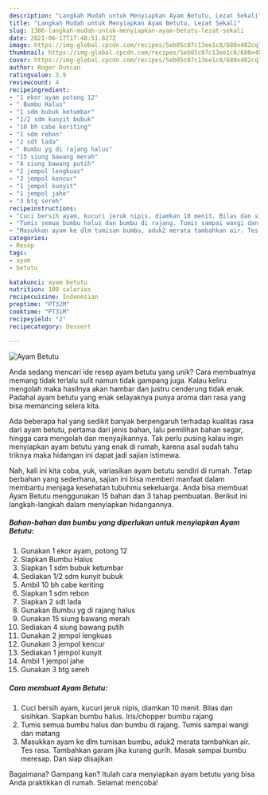 ```yaml
---
description: "Langkah Mudah untuk Menyiapkan Ayam Betutu, Lezat Sekali"
title: "Langkah Mudah untuk Menyiapkan Ayam Betutu, Lezat Sekali"
slug: 1386-langkah-mudah-untuk-menyiapkan-ayam-betutu-lezat-sekali
date: 2021-06-17T17:48:51.627Z
image: https://img-global.cpcdn.com/recipes/5eb05c07c13ee1c8/680x482cq70/ayam-betutu-foto-resep-utama.jpg
thumbnail: https://img-global.cpcdn.com/recipes/5eb05c07c13ee1c8/680x482cq70/ayam-betutu-foto-resep-utama.jpg
cover: https://img-global.cpcdn.com/recipes/5eb05c07c13ee1c8/680x482cq70/ayam-betutu-foto-resep-utama.jpg
author: Roger Duncan
ratingvalue: 3.9
reviewcount: 4
recipeingredient:
- "1 ekor ayam potong 12"
- " Bumbu Halus"
- "1 sdm bubuk ketumbar"
- "1/2 sdm kunyit bubuk"
- "10 bh cabe keriting"
- "1 sdm rebon"
- "2 sdt lada"
- " Bumbu yg di rajang halus"
- "15 siung bawang merah"
- "4 siung bawang putih"
- "2 jempol lengkuas"
- "3 jempol kencur"
- "1 jempol kunyit"
- "1 jempol jahe"
- "3 btg sereh"
recipeinstructions:
- "Cuci bersih ayam, kucuri jeruk nipis, diamkan 10 menit. Bilas dan sisihkan. Siapkan bumbu halus. Iris/chopper bumbu rajang"
- "Tumis semua bumbu halus dan bumbu di rajang. Tumis sampai wangi dan matang"
- "Masukkan ayam ke dlm tumisan bumbu, aduk2 merata tambahkan air. Tes rasa. Tambahkan garam jika kurang gurih. Masak sampai bumbu meresap. Dan siap disajikan"
categories:
- Resep
tags:
- ayam
- betutu

katakunci: ayam betutu 
nutrition: 108 calories
recipecuisine: Indonesian
preptime: "PT32M"
cooktime: "PT31M"
recipeyield: "2"
recipecategory: Dessert

---
```



![Ayam Betutu](https://img-global.cpcdn.com/recipes/5eb05c07c13ee1c8/680x482cq70/ayam-betutu-foto-resep-utama.jpg)

Anda sedang mencari ide resep ayam betutu yang unik? Cara membuatnya memang tidak terlalu sulit namun tidak gampang juga. Kalau keliru mengolah maka hasilnya akan hambar dan justru cenderung tidak enak. Padahal ayam betutu yang enak selayaknya punya aroma dan rasa yang bisa memancing selera kita.

Ada beberapa hal yang sedikit banyak berpengaruh terhadap kualitas rasa dari ayam betutu, pertama dari jenis bahan, lalu pemilihan bahan segar, hingga cara mengolah dan menyajikannya. Tak perlu pusing kalau ingin menyiapkan ayam betutu yang enak di rumah, karena asal sudah tahu triknya maka hidangan ini dapat jadi sajian istimewa.




Nah, kali ini kita coba, yuk, variasikan ayam betutu sendiri di rumah. Tetap berbahan yang sederhana, sajian ini bisa memberi manfaat dalam membantu menjaga kesehatan tubuhmu sekeluarga. Anda bisa membuat Ayam Betutu menggunakan 15 bahan dan 3 tahap pembuatan. Berikut ini langkah-langkah dalam menyiapkan hidangannya.

<!--inarticleads1-->

##### Bahan-bahan dan bumbu yang diperlukan untuk menyiapkan Ayam Betutu:

1. Gunakan 1 ekor ayam, potong 12
1. Siapkan  Bumbu Halus
1. Siapkan 1 sdm bubuk ketumbar
1. Sediakan 1/2 sdm kunyit bubuk
1. Ambil 10 bh cabe keriting
1. Siapkan 1 sdm rebon
1. Siapkan 2 sdt lada
1. Gunakan  Bumbu yg di rajang halus
1. Gunakan 15 siung bawang merah
1. Sediakan 4 siung bawang putih
1. Gunakan 2 jempol lengkuas
1. Gunakan 3 jempol kencur
1. Sediakan 1 jempol kunyit
1. Ambil 1 jempol jahe
1. Gunakan 3 btg sereh




<!--inarticleads2-->

##### Cara membuat Ayam Betutu:

1. Cuci bersih ayam, kucuri jeruk nipis, diamkan 10 menit. Bilas dan sisihkan. Siapkan bumbu halus. Iris/chopper bumbu rajang
1. Tumis semua bumbu halus dan bumbu di rajang. Tumis sampai wangi dan matang
1. Masukkan ayam ke dlm tumisan bumbu, aduk2 merata tambahkan air. Tes rasa. Tambahkan garam jika kurang gurih. Masak sampai bumbu meresap. Dan siap disajikan




Bagaimana? Gampang kan? Itulah cara menyiapkan ayam betutu yang bisa Anda praktikkan di rumah. Selamat mencoba!
